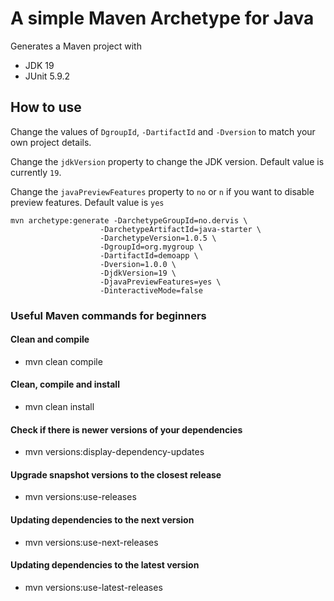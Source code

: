 # A simple Maven Archetype for Java

Generates a Maven project with

- JDK 19
- JUnit 5.9.2

## How to use

Change the values of `DgroupId`, `-DartifactId` and `-Dversion` to match your own project details.

Change the `jdkVersion` property to change the JDK version. Default value is currently `19`.

Change the `javaPreviewFeatures` property to `no` or `n` if you want to disable preview features. Default value is `yes`

```
mvn archetype:generate -DarchetypeGroupId=no.dervis \
                    -DarchetypeArtifactId=java-starter \
                    -DarchetypeVersion=1.0.5 \
                    -DgroupId=org.mygroup \
                    -DartifactId=demoapp \
                    -Dversion=1.0.0 \
                    -DjdkVersion=19 \
                    -DjavaPreviewFeatures=yes \
                    -DinteractiveMode=false
```

### Useful Maven commands for beginners
#### Clean and compile

- mvn clean compile

#### Clean, compile and install

- mvn clean install

#### Check if there is newer versions of your dependencies
- mvn versions:display-dependency-updates

#### Upgrade snapshot versions to the closest release
- mvn versions:use-releases

#### Updating dependencies to the next version
- mvn versions:use-next-releases

#### Updating dependencies to the latest version
- mvn versions:use-latest-releases